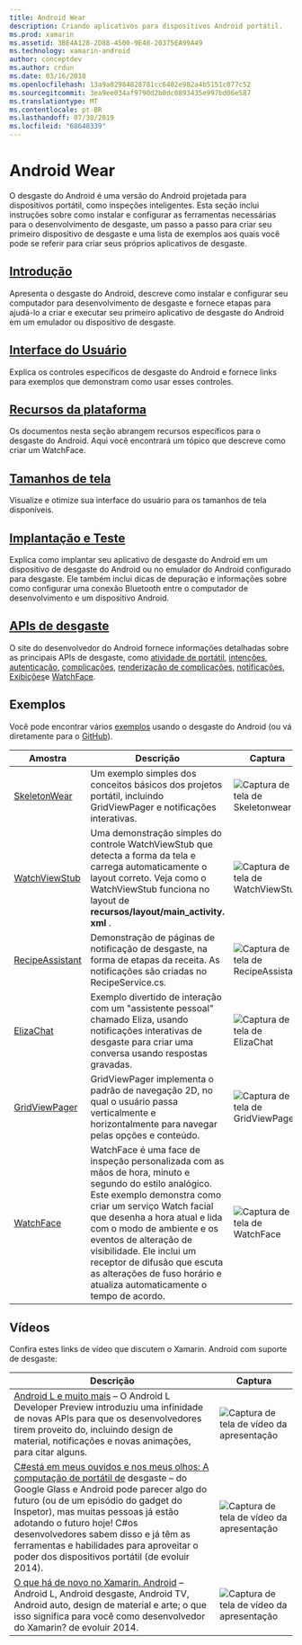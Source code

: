 ```yaml
---
title: Android Wear
description: Criando aplicativos para dispositivos Android portátil.
ms.prod: xamarin
ms.assetid: 3BE4A128-2D88-4500-9E48-20375EA99A49
ms.technology: xamarin-android
author: conceptdev
ms.author: crdun
ms.date: 03/16/2018
ms.openlocfilehash: 13a9a02984828781cc6402e982a4b5151c077c52
ms.sourcegitcommit: 3ea9ee034af9790d2b0dc0893435e997bd06e587
ms.translationtype: MT
ms.contentlocale: pt-BR
ms.lasthandoff: 07/30/2019
ms.locfileid: "68648339"
---
```

# <a name="android-wear"></a>Android Wear

O desgaste do Android é uma versão do Android projetada para dispositivos portátil, como inspeções inteligentes. Esta seção inclui instruções sobre como instalar e configurar as ferramentas necessárias para o desenvolvimento de desgaste, um passo a passo para criar seu primeiro dispositivo de desgaste e uma lista de exemplos aos quais você pode se referir para criar seus próprios aplicativos de desgaste.

## <a name="getting-startedandroidwearget-startedindexmd"></a>[Introdução](~/android/wear/get-started/index.md)

Apresenta o desgaste do Android, descreve como instalar e configurar seu computador para desenvolvimento de desgaste e fornece etapas para ajudá-lo a criar e executar seu primeiro aplicativo de desgaste do Android em um emulador ou dispositivo de desgaste.

## <a name="user-interfaceandroidwearuser-interfaceindexmd"></a>[Interface do Usuário](~/android/wear/user-interface/index.md)

Explica os controles específicos de desgaste do Android e fornece links para exemplos que demonstram como usar esses controles.

## <a name="platform-featuresandroidwearplatformindexmd"></a>[Recursos da plataforma](~/android/wear/platform/index.md)

Os documentos nesta seção abrangem recursos específicos para o desgaste do Android. Aqui você encontrará um tópico que descreve como criar um WatchFace.

## <a name="screen-sizesandroidwearscreen-sizesmd"></a>[Tamanhos de tela](~/android/wear/screen-sizes.md)

Visualize e otimize sua interface do usuário para os tamanhos de tela disponíveis.

## <a name="deployment--testingandroidweardeploy-testindexmd"></a>[Implantação e Teste](~/android/wear/deploy-test/index.md)

Explica como implantar seu aplicativo de desgaste do Android em um dispositivo de desgaste do Android ou no emulador do Android configurado para desgaste. Ele também inclui dicas de depuração e informações sobre como configurar uma conexão Bluetooth entre o computador de desenvolvimento e um dispositivo Android.

## <a name="wear-apishttpsdeveloperandroidcomreferenceandroidsupportwearable"></a>[APIs de desgaste](https://developer.android.com/reference/android/support/wearable)

O site do desenvolvedor do Android fornece informações detalhadas sobre as principais APIs de desgaste, como [atividade de portátil](https://developer.android.com/reference/android/support/wearable/activity/package-summary.html), [intenções](https://developer.android.com/reference/com/google/android/wearable/intent/package-summary.html), [autenticação](https://developer.android.com/reference/android/support/wearable/authentication/package-summary.html), [complicações](https://developer.android.com/reference/android/support/wearable/complications/package-summary.html), [renderização de complicações](https://developer.android.com/reference/android/support/wearable/complications/rendering/package-summary.html), [notificações](https://developer.android.com/reference/android/support/wearable/notifications/package-summary.html), [ Exibições](https://developer.android.com/reference/android/support/wearable/view/package-summary.html)e [WatchFace](https://developer.android.com/reference/android/support/wearable/watchface/package-summary.html).



## <a name="samples"></a>Exemplos

Você pode encontrar vários [exemplos](https://docs.microsoft.com/samples/browse/?products=xamarin&term=Xamarin.Android+wear) usando o desgaste do Android (ou vá diretamente para o [GitHub](https://github.com/xamarin/monodroid-samples/tree/master/wear)).

|Amostra|Descrição|Captura|
|--- |--- |--- |
|[SkeletonWear](https://docs.microsoft.com/samples/xamarin/monodroid-samples/wear-skeletonwear)|Um exemplo simples dos conceitos básicos dos projetos portátil, incluindo GridViewPager e notificações interativas.|![Captura de tela de Skeletonwear](images/skeleton.png)|
|[WatchViewStub](https://docs.microsoft.com/samples/xamarin/monodroid-samples/wear-watchviewstub)|Uma demonstração simples do controle WatchViewStub que detecta a forma da tela e carrega automaticamente o layout correto. Veja como o WatchViewStub funciona no layout de **recursos/layout/main_activity. xml** .|![Captura de tela de WatchViewStub](images/watchview.png)|
|[RecipeAssistant](https://docs.microsoft.com/samples/xamarin/monodroid-samples/wear-recipeassistant)|Demonstração de páginas de notificação de desgaste, na forma de etapas da receita. As notificações são criadas no RecipeService.cs.|![Captura de tela de RecipeAssistant](images/recipeassist.png)|
|[ElizaChat](https://docs.microsoft.com/samples/xamarin/monodroid-samples/wear-elizachat)|Exemplo divertido de interação com um "assistente pessoal" chamado Eliza, usando notificações interativas de desgaste para criar uma conversa usando respostas gravadas.|![Captura de tela de ElizaChat](images/eliza.png)|
|[GridViewPager](https://docs.microsoft.com/samples/xamarin/monodroid-samples/wear-gridviewpager)|GridViewPager implementa o padrão de navegação 2D, no qual o usuário passa verticalmente e horizontalmente para navegar pelas opções e conteúdo.|![Captura de tela de GridViewPager](images/gridviewpager.png)|
|[WatchFace](https://docs.microsoft.com/samples/xamarin/monodroid-samples/wear-watchface)|WatchFace é uma face de inspeção personalizada com as mãos de hora, minuto e segundo do estilo analógico. Este exemplo demonstra como criar um serviço Watch facial que desenha a hora atual e lida com o modo de ambiente e os eventos de alteração de visibilidade. Ele inclui um receptor de difusão que escuta as alterações de fuso horário e atualiza automaticamente o tempo de acordo.|![Captura de tela de WatchFace](images/gridviewpager.png)|


## <a name="videos"></a>Vídeos

Confira estes links de vídeo que discutem o Xamarin. Android com suporte de desgaste:

|Descrição|Captura|
|--- |--- |
|[Android L e muito mais](https://blog.xamarin.com/webinar-recording-android-l-and-so-much-more/) &ndash; O Android L Developer Preview introduziu uma infinidade de novas APIs para que os desenvolvedores tirem proveito do, incluindo design de material, notificações e novas animações, para citar alguns.|![Captura de tela de vídeo da apresentação](images/video-android-l.png)|
|[C#está em meus ouvidos e nos meus olhos: A computação de portátil de](https://www.youtube.com/watch?v=80H8tXByZQc) desgaste &ndash; do Google Glass e Android pode parecer algo do futuro (ou de um episódio do gadget do Inspetor), mas muitas pessoas já estão adotando o futuro hoje! C#os desenvolvedores sabem disso e já têm as ferramentas e habilidades para aproveitar o poder dos dispositivos portátil (de evoluir 2014).|![Captura de tela de vídeo da apresentação](images/video-eyes-ears.png)|
|[O que há de novo no Xamarin. Android](https://www.youtube.com/watch?v=Gpqc2XZIQfU) &ndash; Android L, Android desgaste, Android TV, Android auto, design de material e arte; o que isso significa para você como desenvolvedor do Xamarin? de evoluir 2014.|![Captura de tela de vídeo da apresentação](Images/video-whats-new.png)|


<!--

March 18
https://blog.xamarin.com/android-wear/

August 14
https://blog.xamarin.com/android-l-developer-preview-android-wear-support/

August 27
https://blog.xamarin.com/tips-for-your-first-android-wear-app/

Watch Face
https://github.com/Redth/Xamarin.Wear.WatchFace
-->
